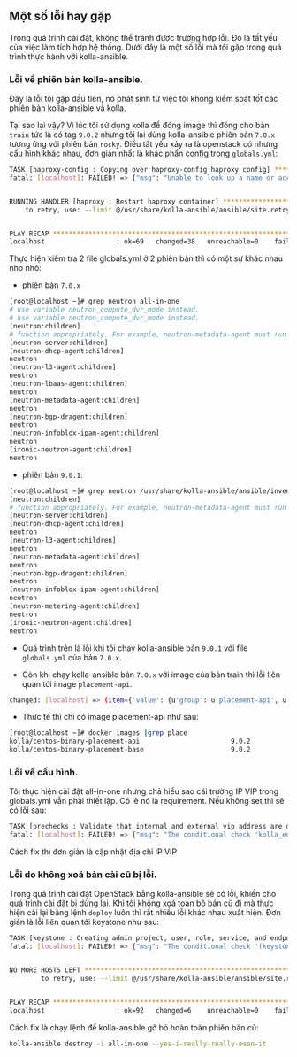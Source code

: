 ## Một số lỗi hay gặp

Trong quá trình cài đặt, không thể tránh được trường hợp lỗi. Đó là tất yếu của việc làm tích hợp hệ thống. Dưới đây là một số lỗi mà tôi gặp trong quá trình thực hành với kolla-ansible. 

### Lỗi về phiên bản kolla-ansible.

Đây là lỗi tôi gặp đầu tiên, nó phát sinh từ việc tôi không kiểm soát tốt các phiên bản kolla-ansible và kolla.

Tại sao lại vậy? Vì lúc tôi sử dụng kolla để đóng image thì đóng cho bản `train` tức là có tag `9.0.2` nhưng tôi lại dùng kolla-ansible phiên bản `7.0.x` tương ứng với phiên bản `rocky`. Điều tất yếu xảy ra là openstack có nhưng cấu hình khác nhau, đơn giản nhất là khác phần config trong `globals.yml`:
```sh
TASK [haproxy-config : Copying over haproxy-config haproxy config] *************************************************************************************************************************************************************
fatal: [localhost]: FAILED! => {"msg": "Unable to look up a name or access an attribute in template string ({{ inventory_hostname in groups['neutron-metering-agent'] }}).\nMake sure your variable name does not contain invalid characters like '-': argument of type 'StrictUndefined' is not iterable"}


RUNNING HANDLER [haproxy : Restart haproxy container] **************************************************************************************************************************************************************************
    to retry, use: --limit @/usr/share/kolla-ansible/ansible/site.retry


PLAY RECAP *********************************************************************************************************************************************************************************************************************
localhost                  : ok=69   changed=38   unreachable=0    failed=1   
```

Thực hiện kiểm tra 2 file globals.yml ở 2 phiên bản thì có một sự khác nhau nho nhỏ:

- phiên bản `7.0.x`
```sh
[root@localhost ~]# grep neutron all-in-one
# use variable neutron_compute_dvr_mode instead.
# use variable neutron_compute_dvr_mode instead.
[neutron:children]
# function appropriately. For example, neutron-metadata-agent must run on the
[neutron-server:children]
[neutron-dhcp-agent:children]
neutron
[neutron-l3-agent:children]
neutron
[neutron-lbaas-agent:children]
neutron
[neutron-metadata-agent:children]
neutron
[neutron-bgp-dragent:children]
neutron
[neutron-infoblox-ipam-agent:children]
neutron
[ironic-neutron-agent:children]
neutron
```

- phiên bản `9.0.1`:
```sh
[root@localhost ~]# grep neutron /usr/share/kolla-ansible/ansible/inventory/all-in-one
[neutron:children]
# function appropriately. For example, neutron-metadata-agent must run on the
[neutron-server:children]
[neutron-dhcp-agent:children]
neutron
[neutron-l3-agent:children]
neutron
[neutron-metadata-agent:children]
neutron
[neutron-bgp-dragent:children]
neutron
[neutron-infoblox-ipam-agent:children]
neutron
[neutron-metering-agent:children]
neutron
[ironic-neutron-agent:children]
neutron
```

- Quá trình trên là lỗi khi tôi chạy kolla-ansible bản `9.0.1` với file `globals.yml` của bản `7.0.x`.

- Còn khi chạy kolla-ansible bản `7.0.x` với image của bản train thì lỗi liên quan tới image `placement-api`.
```sh
changed: [localhost] => (item={'value': {u'group': u'placement-api', u'dimensions': {}, u'image': u'kolla/centos-binary-nova-placement-api:9.0.2', u'enabled': True, u'volumes': [u'/etc/kolla//placement-api/:/var/lib/kolla/config_files/:ro', u'/etc/localtime:/etc/localtime:ro', u'kolla_logs:/var/log/kolla/'], u'container_name': u'placement_api'}, 'key': u'placement-api'})
```

- Thực tế thì chỉ có image placement-api như sau:
```sh
[root@localhost ~]# docker images |grep place
kolla/centos-binary-placement-api                       9.0.2               a802fd77f814        13 hours ago        1.047 GB
kolla/centos-binary-placement-base                      9.0.2               9c22a33d02b0        16 hours ago        985.7 MB
```


### Lỗi về cấu hình.

Tôi thực hiện cài đặt all-in-one nhưng chả hiểu sao cái trường IP VIP trong globals.yml vẫn phải thiết lập. Có lẽ nó là requirement. Nếu không set thì sẽ có lỗi sau:
```sh
TASK [prechecks : Validate that internal and external vip address are different when TLS is enabled only on either the internal and external network] **************************************************************************
fatal: [localhost]: FAILED! => {"msg": "The conditional check 'kolla_enable_tls_external | bool or kolla_enable_tls_internal | bool' failed. The error was: error while evaluating conditional (kolla_enable_tls_external | bool or kolla_enable_tls_internal | bool): 'kolla_internal_address' is undefined\n\nThe error appears to have been in '/usr/share/kolla-ansible/ansible/roles/prechecks/tasks/service_checks.yml': line 36, column 3, but may\nbe elsewhere in the file depending on the exact syntax problem.\n\nThe offending line appears to be:\n\n\n- name: Validate that internal and external vip address are different when TLS is enabled only on either the internal and external network\n  ^ here\n"}
```

Cách fix thì đơn giản là cập nhật địa chỉ IP VIP

### Lỗi do không xoá bản cài cũ bị lỗi.

Trong quá trình cài đặt OpenStack bằng kolla-ansible sẽ có lỗi, khiến cho quá trình cài đặt bị dừng lại. Khi tôi không xoá toàn bộ bản cũ đi mà thực hiện cài lại bằng lệnh `deploy` luôn thì rất nhiều lỗi khác nhau xuất hiện. Đơn giản là lỗi liên quan tới keystone như sau:
```sh
TASK [keystone : Creating admin project, user, role, service, and endpoint] ****************************************************************************************************************************************************
fatal: [localhost]: FAILED! => {"msg": "The conditional check '(keystone_bootstrap.stdout | from_json).changed' failed. The error was: Expecting ',' delimiter: line 1 column 151 (char 150)"}


NO MORE HOSTS LEFT *************************************************************************************************************************************************************************************************************
        to retry, use: --limit @/usr/share/kolla-ansible/ansible/site.retry


PLAY RECAP *********************************************************************************************************************************************************************************************************************
localhost                  : ok=92   changed=6    unreachable=0    failed=1   
```

Cách fix là chạy lệnh để kolla-ansible gỡ bỏ hoàn toàn phiên bản cũ:
```sh
kolla-ansible destroy -i all-in-one --yes-i-really-really-mean-it
```







